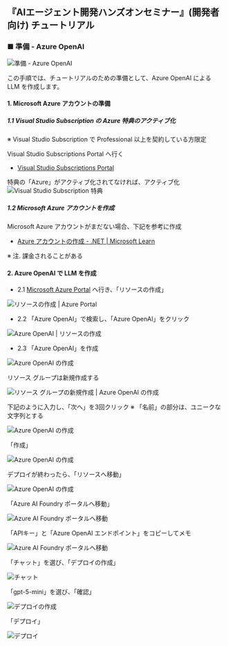 ## 『AIエージェント開発ハンズオンセミナー』(開発者向け) チュートリアル

### ■ 準備 - Azure OpenAI
![準備 - Azure OpenAI](./Images/tutorial_banner_02.png)

この手順では、チュートリアルのための準備として、Azure OpenAI による LLM を作成します。

#### 1\. Microsoft Azure アカウントの準備

##### 1\.1 Visual Studio Subscription の Azure 特典のアクティブ化

※ Visual Studio Subscription で Professional 以上を契約している方限定

Visual Studio Subscriptions Portal へ行く
- [Visual Studio Subscriptions Portal](https://my.visualstudio.com)

特典の「Azure」がアクティブ化されてなければ、アクティブ化
![Visual Studio Subscription 特典](./Images/vs_azure.png)

##### 1\.2 Microsoft Azure アカウントを作成

Microsoft Azure アカウントがまだない場合、下記を参考に作成

- [Azure アカウントの作成 \- \.NET \| Microsoft Learn](https://learn.microsoft.com/ja-jp/dotnet/azure/create-azure-account)

※ 注. 課金されることがある


#### 2\. Azure OpenAI で LLM を作成

- 2\.1 [Microsoft Azure Portal](https://portal.azure.com) へ行き、「リソースの作成」

![リソースの作成 | Azure Portal](./Images/azure_portal.png)

- 2\.2 「Azure OpenAI」で検索し、「Azure OpenAI」をクリック

![Azure OpenAI | リソースの作成](./Images/azure_create_resource.png)

- 2\.3 「Azure OpenAI」を作成

![Azure OpenAI の作成](./Images/azure_openai1.png)

リソース グループは新規作成する

![リソース グループの新規作成 | Azure OpenAI の作成](./Images/azure_openai2.png)

下記のように入力し、「次へ」を3回クリック
※ 「名前」の部分は、ユニークな文字列とする

![Azure OpenAI の作成](./Images/azure_openai3.png)

「作成」

![Azure OpenAI の作成](./Images/azure_openai4.png)

デプロイが終わったら、「リソースへ移動」

![Azure OpenAI の作成](./Images/azure_openai5.png)

「Azure AI Foundry ポータルへ移動」

![Azure AI Foundry ポータルへ移動](./Images/azure_openai6.png)

「APIキー」と「Azure OpenAI エンドポイント」をコピーしてメモ

![Azure AI Foundry ポータルへ移動](./Images/azure_openai7.png)

「チャット」を選び、「デプロイの作成」

![チャット](./Images/azure_openai8.png)

「gpt-5-mini」を選び、「確認」

![デプロイの作成](./Images/azure_openai9.png)

「デプロイ」

![デプロイ](./Images/azure_openai10.png)
